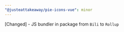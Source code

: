 ```yaml
---
"@justeattakeaway/pie-icons-vue": minor
---
```


[Changed] - JS bundler in package from `Bili` to `Rollup`
